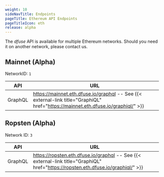 ```yaml
---
weight: 10
sideNavTitle: Endpoints
pageTitle: Ethereum API Endpoints
pageTitleIcon: eth
release: alpha
---
```

The _dfuse_ API is available for multiple Ethereum networks. Should you need it on another network, please contact us.

## Mainnet (Alpha)

NetworkID: `1`

API  | URL
------|------
GraphQL | https://mainnet.eth.dfuse.io/graphql -- See {{< external-link title="GraphiQL" href="https://mainnet.eth.dfuse.io/graphiql/" >}}

## Ropsten (Alpha)

Network ID: `3`

API  | URL
------|------
GraphQL | https://ropsten.eth.dfuse.io/graphql -- See {{< external-link title="GraphiQL" href="https://ropsten.eth.dfuse.io/graphiql/" >}}
